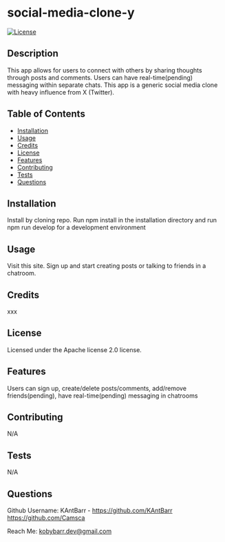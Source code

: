 # social-media-clone-y
[![License](https://img.shields.io/badge/License-Apache_2.0-blue.svg)](https://opensource.org/licenses/Apache-2.0)

## Description
This app allows for users to connect with others by sharing thoughts through posts and comments. Users can have real-time(pending) messaging within separate chats. This app is a generic social media clone with heavy influence from X (Twitter).

## Table of Contents
- [Installation](#installation)
- [Usage](#usage)
- [Credits](#credits)
- [License](#license)
- [Features](#features)
- [Contributing](#contributing)
- [Tests](#tests)
- [Questions](#questions)

## Installation
Install by cloning repo. Run npm install in the installation directory and run npm run develop for a development environment

## Usage
Visit this site. Sign up and start creating posts or talking to friends in a chatroom.

## Credits
xxx

## License
Licensed under the Apache license 2.0 license.

## Features
Users can sign up, create/delete posts/comments, add/remove friends(pending), have real-time(pending) messaging in chatrooms

## Contributing
N/A

## Tests
N/A

## Questions
Github Username: KAntBarr - https://github.com/KAntBarr
https://github.com/Camsca

Reach Me: kobybarr.dev@gmail.com
